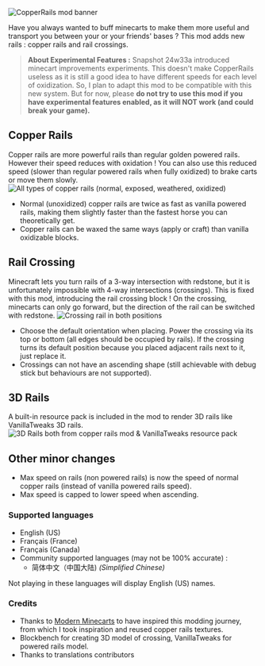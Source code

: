 ![CopperRails mod banner](https://cdn.modrinth.com/data/cached_images/a4e82e1941e032b59ce2e7bf1f88d28be0551445.png)

Have you always wanted to buff minecarts to make them more useful and transport you between your or your friends' bases ? This mod adds new rails : copper rails and rail crossings.

> **About Experimental Features :** Snapshot 24w33a introduced minecart improvements experiments. This doesn't make CopperRails useless as it is still a good idea to have different speeds for each level of oxidization. So, I plan to adapt this mod to be compatible with this new system. But for now, please **do not try to use this mod if you have experimental features enabled, as it will NOT work (and could break your game).**

## Copper Rails

Copper rails are more powerful rails than regular golden powered rails. However their speed reduces with oxidation ! You can also use this reduced speed (slower than regular powered rails when fully oxidized) to brake carts or move them slowly.
![All types of copper rails (normal, exposed, weathered, oxidized)](https://cdn.modrinth.com/data/cached_images/e93a3b001663750f4ea296e8f58fdd12e4c62baf.png)
- Normal (unoxidized) copper rails are twice as fast as vanilla powered rails, making them slightly faster than the fastest horse you can theoretically get.
- Copper rails can be waxed the same ways (apply or craft) than vanilla oxidizable blocks.

## Rail Crossing
Minecraft lets you turn rails of a 3-way intersection with redstone, but it is unfortunately impossible with 4-way intersections (crossings). This is fixed with this mod, introducing the rail crossing block ! On the crossing, minecarts can only go forward, but the direction of the rail can be switched with redstone.
![Crossing rail in both positions](https://cdn.modrinth.com/data/cached_images/e298bd42cfe1c1defe6cff9bd3eb7cfb7ecf525f.png)
- Choose the default orientation when placing. Power the crossing via its top or bottom (all edges should be occupied by rails). If the crossing turns its default position because you placed adjacent rails next to it, just replace it.
- Crossings can not have an ascending shape (still achievable with debug stick but behaviours are not supported).

## 3D Rails

A built-in resource pack is included in the mod to render 3D rails like VanillaTweaks 3D rails.
![3D Rails both from copper rails mod & VanillaTweaks resource pack](https://cdn.modrinth.com/data/cached_images/260d8ef5899c39017f091af774a35941ff95e459.png)

## Other minor changes
- Max speed on rails (non powered rails) is now the speed of normal copper rails (instead of vanilla powered rails speed).
- Max speed is capped to lower speed when ascending.

### Supported languages
- English (US)
- Français (France)
- Français (Canada)
- Community supported languages (may not be 100% accurate) :
  - 简体中文（中国大陆) *(Simplified Chinese)*

Not playing in these languages will display English (US) names.

### Credits
- Thanks to [Modern Minecarts](https://www.curseforge.com/minecraft/mc-mods/modernminecarts) to have inspired this modding journey, from which I took inspiration and reused copper rails textures.
- Blockbench for creating 3D model of crossing, VanillaTweaks for powered rails model.
- Thanks to translations contributors